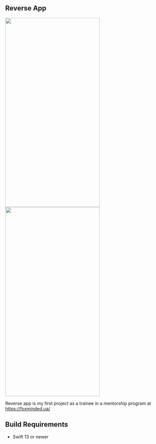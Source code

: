 Reverse App
-------------------------------------------------------
<img src="https://user-images.githubusercontent.com/38023414/217681537-0b32ce7d-baf0-4e6d-8e59-d1786c301e85.png"  width="300" height="600">
<img src="https://user-images.githubusercontent.com/38023414/217681539-6abafb06-be9d-4f39-b0cc-9d58ded98804.png"  width="300" height="600">




Reverse app is my first project as a trainee in a mentorship program at https://foxminded.ua/

## Build Requirements

- Swift 13 or newer
